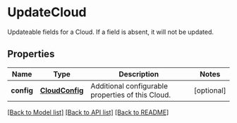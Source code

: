# UpdateCloud

Updateable fields for a Cloud. If a field is absent, it will not be updated.
## Properties
Name | Type | Description | Notes
------------ | ------------- | ------------- | -------------
**config** | [**CloudConfig**](CloudConfig.md) | Additional configurable properties of this Cloud. | [optional] 

[[Back to Model list]](../README.md#documentation-for-models) [[Back to API list]](../README.md#documentation-for-api-endpoints) [[Back to README]](../README.md)


